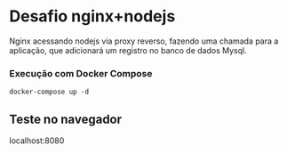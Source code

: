 # Desafio nginx+nodejs
Nginx acessando nodejs via proxy reverso, fazendo uma chamada para a aplicação, que adicionará um registro no banco de dados Mysql.

### Execução com Docker Compose
```
docker-compose up -d
```
## Teste no navegador
localhost:8080
